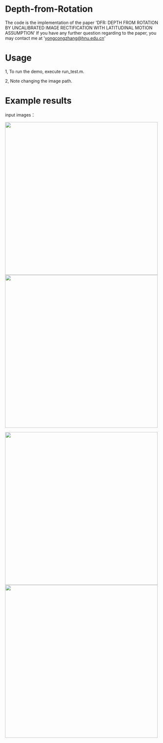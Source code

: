 # Depth-from-Rotation
The code is the implementation of the paper 'DFR: DEPTH FROM ROTATION BY UNCALIBRATED IMAGE RECTIFICATION WITH LATITUDINAL MOTION ASSUMPTION'
If you have any further question regarding to the paper, you may contact me at 'yongcongzhang@hnu.edu.cn'
# Usage
1, To run the demo, execute run_test.m. 

2, Note changing the image path.
# Example results
input images：

<img src="https://github.com/zhangtaxue/DFR/blob/master/test_picture/street1.jpg" width="500" height="500"><img src="https://github.com/zhangtaxue/DFR/blob/master/test_picture/street2.jpg" width="500" height="500">

<img src="https://github.com/zhangtaxue/DFR/blob/master/result_street1.jpg" width="500" height="500"><img src="https://github.com/zhangtaxue/DFR/blob/master/result_street2.jpg" width="500" height="500">

